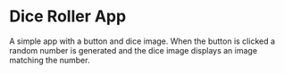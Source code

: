 # Dice Roller App
A simple app with a button and dice image. When the button is clicked a random number is generated and the dice image displays an image matching the number.
